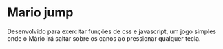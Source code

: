 # Mario jump
  Desenvolvido para exercitar funções de css e javascript, um jogo simples onde o Mário irá saltar sobre os canos ao pressionar qualquer tecla.
                        
